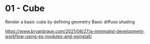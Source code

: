 # 01 - Cube

Render a basic cube by defining geometry
Basic diffuse shading

https://www.bryanbraun.com/2021/08/27/a-minimalist-development-workflow-using-es-modules-and-esinstall/
